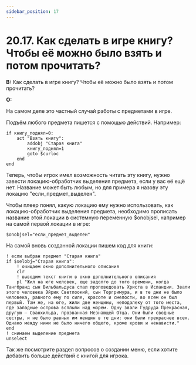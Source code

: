 ```yaml
---
sidebar_position: 17
---
```


# 20.17. Как сделать в игре книгу? Чтобы её можно было взять и потом прочитать?
<!-- [:faq_20_17] -->
**В:** Как сделать в игре книгу? Чтобы её можно было взять и потом прочитать?

**О:**

На самом деле это частный случай работы с предметами в игре.

Подъём любого предмета пишется с помощью действий. Например:
```qsp
if книгу_поднял=0:
	act "Взять книгу":
		addobj "Старая книга"
		книгу_поднял=1
		goto $curloc
	end
end
```
Теперь, чтобы игрок имел возможность читать эту книгу, нужно завести локацию-обработчик выделения предмета, если у вас её ещё нет. Название может быть любым, но для примера я назову эту локацию "если_предмет_выделен".

Чтобы плеер понял, какую локацию ему нужно использовать, как локацию-обработчик выделения предмета, необходимо прописать название этой локации в системную переменную $onobjsel, например на самой первой локации в игре:
```qsp
$onobjsel="если_предмет_выделен"
```
На самой вновь созданной локации пишем код для книги:
```qsp
! если выбран предмет "Старая книга"
if $selobj="Старая книга":
	! очищаем окно дополнительного описания
	clr
	! выводим текст книги в окно дополнительного описания
	pl "Жил на юге человек, еще задолго до того времени, когда Тангбранд сын Вильбальдуса стал проповедовать Христа в Исландии. Звали этого человека Эйрик Светлоокий, сын Торгримура, и в те дни не было человека, равного ему по силе, красоте и смелости, во всем он был первый. Там же, на юге, жили две женщины, неподалеку от того места, где западные острова всплыли над морем. Одну звали Гудруда Прекрасная, другую — Сванхильда, прозванная Незнающей Отца. Они были сводные сестры, и не было равных им женщин в те дни: они были прекраснее всех. Однако между ними не было ничего общего, кроме крови и ненависти."
end
! снимаем выделение предмета
unselect
```
Так же посмотрите раздел вопросов о создании меню, если хотите добавить больше действий с книгой для игрока.
